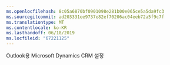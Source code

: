 ```yaml
---
ms.openlocfilehash: 8c05a6870bf0901098e281b00e065ce5a5da9fc3
ms.sourcegitcommit: ad203331ee9737e82ef70206ac04eeb72a5f9c7f
ms.translationtype: MT
ms.contentlocale: ko-KR
ms.lasthandoff: 06/18/2019
ms.locfileid: "67221125"
---
```

Outlook용 Microsoft Dynamics CRM 설정
